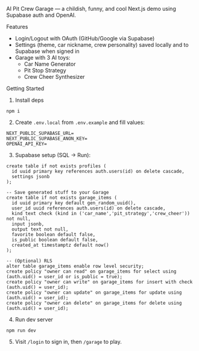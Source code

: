 AI Pit Crew Garage — a childish, funny, and cool Next.js demo using Supabase auth and OpenAI.

Features

- Login/Logout with OAuth (GitHub/Google via Supabase)
- Settings (theme, car nickname, crew personality) saved locally and to Supabase when signed in
- Garage with 3 AI toys:
  - Car Name Generator
  - Pit Stop Strategy
  - Crew Cheer Synthesizer

Getting Started

1. Install deps

```
npm i
```

2. Create `.env.local` from `.env.example` and fill values:

```
NEXT_PUBLIC_SUPABASE_URL=
NEXT_PUBLIC_SUPABASE_ANON_KEY=
OPENAI_API_KEY=
```

3. Supabase setup (SQL → Run):

```
create table if not exists profiles (
  id uuid primary key references auth.users(id) on delete cascade,
  settings jsonb
);

-- Save generated stuff to your Garage
create table if not exists garage_items (
  id uuid primary key default gen_random_uuid(),
  user_id uuid references auth.users(id) on delete cascade,
  kind text check (kind in ('car_name','pit_strategy','crew_cheer')) not null,
  input jsonb,
  output text not null,
  favorite boolean default false,
  is_public boolean default false,
  created_at timestamptz default now()
);

-- (Optional) RLS
alter table garage_items enable row level security;
create policy "owner can read" on garage_items for select using (auth.uid() = user_id or is_public = true);
create policy "owner can write" on garage_items for insert with check (auth.uid() = user_id);
create policy "owner can update" on garage_items for update using (auth.uid() = user_id);
create policy "owner can delete" on garage_items for delete using (auth.uid() = user_id);
```

4. Run dev server

```
npm run dev
```

5. Visit `/login` to sign in, then `/garage` to play.
